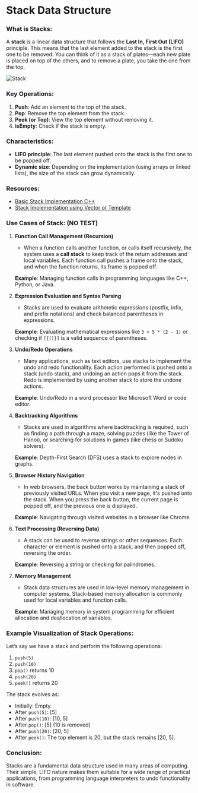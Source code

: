 # Stack Data Structure

### What is Stacks:

A **stack** is a linear data structure that follows the **Last In, First Out (LIFO)** principle. This means that the
last element added to the stack is the first one to be removed. You can think of it as a stack of plates—each new plate
is placed on top of the others, and to remove a plate, you take the one from the top.

![Stack](./images/stack.jpg)

### Key Operations:

1. **Push**: Add an element to the top of the stack.
2. **Pop**: Remove the top element from the stack.
3. **Peek (or Top)**: View the top element without removing it.
4. **isEmpty**: Check if the stack is empty.

### Characteristics:

- **LIFO principle**: The last element pushed onto the stack is the first one to be popped off.
- **Dynamic size**: Depending on the implementation (using arrays or linked lists), the size of the stack can grow
  dynamically.

### Resources:

- [Basic Stack Implementation C++](./StackImplementation.md)
- [Stack Implementation using Vector<T> or Template<T>](./AdtStack.cpp)

### Use Cases of Stack: (NO TEST)

1. **Function Call Management (Recursion)**
    - When a function calls another function, or calls itself recursively, the system uses a **call stack** to keep
      track of the return addresses and local variables. Each function call pushes a frame onto the stack, and when the
      function returns, its frame is popped off.

   **Example**: Managing function calls in programming languages like C++, Python, or Java.

2. **Expression Evaluation and Syntax Parsing**
    - Stacks are used to evaluate arithmetic expressions (postfix, infix, and prefix notations) and check balanced
      parentheses in expressions.

   **Example**: Evaluating mathematical expressions like `3 + 5 * (2 - 1)` or checking if `[{()}]` is a valid sequence
   of parentheses.

3. **Undo/Redo Operations**
    - Many applications, such as text editors, use stacks to implement the undo and redo functionality. Each action
      performed is pushed onto a stack (undo stack), and undoing an action pops it from the stack. Redo is implemented
      by using another stack to store the undone actions.

   **Example**: Undo/Redo in a word processor like Microsoft Word or code editor.

4. **Backtracking Algorithms**
    - Stacks are used in algorithms where backtracking is required, such as finding a path through a maze, solving
      puzzles (like the Tower of Hanoi), or searching for solutions in games (like chess or Sudoku solvers).

   **Example**: Depth-First Search (DFS) uses a stack to explore nodes in graphs.

5. **Browser History Navigation**
    - In web browsers, the back button works by maintaining a stack of previously visited URLs. When you visit a new
      page, it's pushed onto the stack. When you press the back button, the current page is popped off, and the previous
      one is displayed.

   **Example**: Navigating through visited websites in a browser like Chrome.

6. **Text Processing (Reversing Data)**
    - A stack can be used to reverse strings or other sequences. Each character or element is pushed onto a stack, and
      then popped off, reversing the order.

   **Example**: Reversing a string or checking for palindromes.

7. **Memory Management**
    - Stack data structures are used in low-level memory management in computer systems. Stack-based memory allocation
      is commonly used for local variables and function calls.

   **Example**: Managing memory in system programming for efficient allocation and deallocation of variables.

### Example Visualization of Stack Operations:

Let’s say we have a stack and perform the following operations:

1. `push(5)`
2. `push(10)`
3. `pop()` returns 10
4. `push(20)`
5. `peek()` returns 20

The stack evolves as:

- Initially: Empty.
- After `push(5)`: [5]
- After `push(10)`: [10, 5]
- After `pop()`: [5] (10 is removed)
- After `push(20)`: [20, 5]
- After `peek()`: The top element is 20, but the stack remains [20, 5].

### Conclusion:

Stacks are a fundamental data structure used in many areas of computing. Their simple, LIFO nature makes them suitable
for a wide range of practical applications, from programming language interpreters to undo functionality in software.